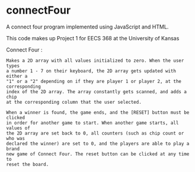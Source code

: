 # connectFour

A connect four program implemented using JavaScript and HTML.

This code makes up Project 1 for EECS 368 at the University of Kansas

  Connect Four :
  
    Makes a 2D array with all values initialized to zero. When the user types
    a number 1 - 7 on their keyboard, the 2D array gets updated with either a
    "1" or a "2" depending on if they are player 1 or player 2, at the corresponding
    index of the 2D array. The array constantly gets scanned, and adds a chip
    at the corresponding column that the user selected.
    
    When a winner is found, the game ends, and the [RESET] button must be clicked
    in order for another game to start. When another game starts, all values of
    the 2D array are set back to 0, all counters (such as chip count or who was
    declared the winner) are set to 0, and the players are able to play a brand
    new game of Connect Four. The reset button can be clicked at any time to
    reset the board.
